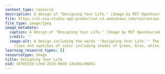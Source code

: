```yaml
---
content_type: resource
description: A design of "Designing Your Life." (Image by MIT OpenCourseWare.)
file: https://ol-ocw-studio-app-production.s3.amazonaws.com/courses/pe-550-designing-your-life-spring-2009/16f8552dc3ed252d06dd13a261c06841_pe-550s09.jpg
file_type: image/jpeg
image_metadata:
  caption: A design of "Designing Your Life." (Image by MIT OpenCourseWare.)
  credit: ''
  image-alt: A design including the words ''Designing Your Life.'' The design contains
    lines and swatches of color including shades of green, blue, white, and black.
learning_resource_types: []
resourcetype: Image
title: Designing Your Life
uid: 16f8552d-c3ed-252d-06dd-13a261c06841
---
```

